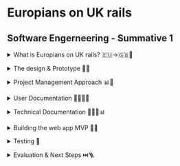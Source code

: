 # Europians on UK rails
## Software Engerneering - Summative 1

<p>
<details>
<summary>What is Europians on UK rails? 🇪🇺->🇬🇧🚆</summary>

🇪🇺->🇬🇧 Why?
-
With a modern world that allows you to wake up in one country and be in another by lunchtime, it is important that you understand some of the differences between how different countries operate and how they measure diffrent metrics. An example of this is the Euro Tunnel that connects Britain & France, enabling people from all over Europe to travel to the UK effortlessly. 

🧮🇬🇧 For who?
-
Europeans on UK Rails (EoUKR) aims to both educate and assist individuals who are not from the UK on what units of measurements are used in the UK; the web app has a user journey that teaches you about Imperial & Metric measurements and how the UK has chosen to combine the two to have their own unit of measurement. 

➗✖️ How?
-
EoUKR consists of a HTML web app base that hosts a user story and a Java Script converter at the end of the story that helps the user to convert between Miles Per Hour (MPH) <-> Kilometers Per Hour (KM/H) & Litres <-> Gallons. 

👉🏻📱 Using the app
-
You can easily navigate through the app using the built-in buttons at the bottom of each page. There is also a back arrow as you progress with the user journey, so you can return to the previous page effortlessly. I also added a button on the home page that enables you to skip straight to the converter if you want!

![An animated GIF showing the web app and navigating through the user story](https://github.com/T-J-Summer/SE-Summative-1/blob/main/Images/Repository/AppDemo.gif)

</details>



<p>
<details>
<summary>The design & Prototype 📑📱</summary>

📑 The web apps' design
-
It is vital when designing an application that it is accessible to all users so they can find the information they need without difficulty. This means that the colours chosen for the application must not cause eye strain, and the text on the pages must be easy for all to read. Additionally, the journey for users must be easy to navigate and make sense. With this web app, I chose to follow my organisation's user accessibility documentation when picking colours which states:
- The background of a production should be either light grey or cream to reduce eye strain
- Contrasting colours should be used to ensure text stands out over the background
- If emojis are used, they must be universally recognised so all users understand their meaning without misinterpretation

Following these rules, my web app uses a cream background with black text so users can easily read the text on the web app. Black buttons are also used with white text to ensure the user can easily read the content.

📱↣📱⃔ Proposed web app pages & Navigation
-
To allow for ease of navigation, I used black buttons with white text to clearly indicate to the user how to progress to the next page. Additionally, I used the universally recognised back arrow to enable users to return to the previous page that they were on with ease. Let's have a look at the proposed web app pages!
1. Welcome Screen:
The welcome screen introduces the user to what EoUKR is for and explains that the user will be taken through a story before using the converter. The user is then able to continue or change the language.
2. Language Changer:
This page gives users a clear interface to change the language of the app to suit them, there is a shortcut button to French as people would have used the Eurostar from France to get to the UK.
3. Beginign of User Journey (Q1):
When continuing the story, the user is given some information about the Imperial & Metric systems and how the UK has made their own hybrid, this is followed by the first question used to engage the user.
4. Halfway through User Journey (Q2):
Depending on the user's answer to the previous question the user will either be congratulated for being correct or informed that they weren't quite right, there is then the second question to further engage the user.
5. End of User Journey:
Again, depending on the user's answer they might be congratulated for putting the correct answer, this is followed by a crazy fun fact about the UK's liquid measurements and a button to continue
6. Introduction to The Converter:
This page introduces the user to the converter and informs them of what measurements they can convert between.
7. Mesurement Converter:
The converter will allow the user to enter an imperial unit of measurement and see what it is in metric and vise versa, with a retunr to home button at the bottom.

📱 Prototyping with Figma
-
When designing the web application, I chose to use Figma to visulise how the app would look and how the user would navigate it. I chose Figma because it allows for the app to be designed in detail with text, images and buttons enabling a strong prototype to base the MVP web app on.
Figma also enables you to connect the pages together with their prototyping tools, which enabled me to produce an interactive prototype with realistic user navigation that I can use to base my web app on.

This is what the Figma prototyping tool looks like:
--
![Screenshot of the backend of my Figma with the page links visable](https://github.com/T-J-Summer/SE-Summative-1/blob/main/Images/Repository/Figma%20Prototype.png)

This is what the prototype looks like for the user:
--
![Animated GIF showing the Figma prototype working](https://github.com/T-J-Summer/SE-Summative-1/blob/main/Images/Repository/FigmaDemo.gif)

</details>



<p>
<details>
<summary>Project Management Approach 📊📂</summary>

📊 Kanban Board
-
To manage this project, I chose to user GitHub Projects as it natively intergrates with GitHub which is where the project is hosted. GitHub projects allows a Kanban Board which helps to catagorise each ticket with lables so you can easily filter the tickets to find the section you are looking for.
With the tickets I have chosen a design template that clearly outlines what the ticket is for, the activities within it, the dependencies required in order to worlk on this ticket and any additinal notes.
GitHubs Kanban also enables the user to connect pull requests to the ticket allowing for seamless audit logs, in addition to other features I didnt have to use such as asigning actions as I did this project alone.

![Screenshot of my Knban Board showing how it was used](https://github.com/T-J-Summer/SE-Summative-1/blob/main/Images/Repository/Kanban%20Board.jpg)

As previously mentioned, this approach allows for the use of labels I chose to customise these labels to ensure they were relevant to my project:
- 🧱 App Development - Any production element of the web app
- 🐛 Bug Fixes - If something isn't working in the web app
- 📝 Design - Any production materials to help prep for the web app build
- 📄 Documentation - Improvements or changes to documentation
- 📂⃕ Future Development - Ideas out of the current scope or ability
- 📑 Improvements - Amendments & positive changes
- 🗂️ README - Amendments or additions to the README file
- 🧪 Testing - Any test performed associated with the web app.

Using Git Hub labels was beneficial for my project as it enabled me to efficiently label each ticket so any developer could log on and at a glance find the category that they were after, by customising these labels I was able to simplify my ticket management and ensure my documentation was clean. The only drawback I found was when you connected an issue to a ticket the labels were not automatically transferred, this led me to only label the tickets. If I were to do this project again this is something I would look into to ensure there is an additional layer of categorising, however, I feel labelling the tickets was sufficient to efficiently direct any developer to where they need to go.

📂⃔⃕ Ticket Layout
-
As previously mentioned I followed a set template when producing my tickets to ensure all ticket fully informed anyone viewing what it is for, and to also ensure the tickets where clear during all stages of the project and I could refer back to them effortlesly.
- Description - This section was used to provide information about why the ticket had been produced and what it aims to achieve.
- Objectives - I utilised checkboxes to clearly mark an objective as finished when the work had been completed. I also utilised this feature to convert any objectives I hadn't achieved into new tickets, and worked on as an improvements or bug fixes. These objectives were used to outline what steps needed to be completed as part of this ticket.
- Dependancies - This section was used to inform me what needed to be completed before moving onto the next stage, this helped me to align to the agile approach and complete a stage only when the task that need to be completed first have been.
- Notes - This section was used for any additional info about the ticket, for example in the language changer ticket I explained why it is a future development.

![Screenshot showing the template i used for all my tickets](https://github.com/T-J-Summer/SE-Summative-1/blob/main/Images/Repository/Ticket%20Layout.png)

🏃🏼 Agile Methodology & Sprints
-
For this project, I chose to follow the Agile methodology with sprints, to do this I used the GitHub Roadmap feature to lay out when each task should be completed. However, as the name suggests this approach is agile and allows for changes in the schedule. An example of this in my project was when pushing the app live, a bug occurred where my app's index page had a capital I, this meant that my GitHub was not able to find the HTML web app and I had to create a new bug ticket to discover and fix this issue. This meant that I had to re-prioritise items to ensure the bug fix was prioritised over documentation.

![Screenshot of my schedule / roadmap and how i used it to plan takss around dates](https://github.com/T-J-Summer/SE-Summative-1/blob/main/Images/Repository/Roadmap%20Planning.png)

</details>



<p>
<details>
<summary>User Documentation 👨🏻‍💼📑</summary>

▶️ Using The Web App
-
To begin, open the web app [(click here for a shortcut💨)](https://t-j-summer.github.io/SE-Summative-1/). From here, the web app is simple to use, simply click ether to go into the user journey where you will learn more about units of measurement and how the UK differs from the rest of the world or skip straight to the converter where you can convert your own measurements.

See below for an example of how to navigate through the web app:

![An animated GIF showing the web app and navigating through the user story](https://github.com/T-J-Summer/SE-Summative-1/blob/main/Images/Repository/AppDemo.gif)

🔖 Your Requirements
-
When using the web app, please make sure you have an internet connection at all times and are using the latest version of the web app! 
When using the converter, please make sure to only enter numerical values to avoid an error message occurring.

☄️ Troubleshooting
- 
If you are having issues with any element of the app, please refresh the page. If the issue persists, please make sure you are using a compatible web browser, Safari or Chrome should work fine.

</details>


<p>
<details>
<summary>Technical Documentation 🧑🏻‍🔬📊</summary>

📚 Technical stack used
-
Within this project I used a few diffrent coding languages and applications to ensure I was able to produce the app properly.
- HTML (Hypertext Markup Language)
- CSS (Cascading Style Sheets)
- Java Script
- GitHub
- WebStorm

🗼 Structure of the project
-
Images & GIF's:
- `Images/` - This directory is where I have stored all the images for the web app and repository

Welcome Page:
- `index.html` - HTML Code (The front end)

User Journey Question 1:
- `UJ-Question-1.html` - HTML Code (The front end)

User Journey Question 2:
- `UJ-Question-2.html` - HTML Code (The front end)
- `UJ.Question-2.js` - Java Script Code (Back end code dispaying the users answer to question 1)

User Journey Finish:
- `UJ-Finish.html` - HTML Code (The front end)
- `UJ-Finish.js` - Java Script Code (Back end code dispaying the users answer to question 2)

The Converter:
- `Converter-2.0.html` - HTML Code (The front end)
- `converter.js` - Java Script Code (Back end code running the conversions)

Testing:
- `smoke.test.js` - JavaScript Code  (Tests if Jest is working properly)
- `converter.test.js` - JavaScript Code (Tests the functions used in the converter are working)
- `package.json` & `package-lock.json` - JSON Code (Installs Jest & allows npm testing and other functinality for future development)


🧪 Testing used
-
For this project, Jest is used for unit testing, specified in `package.json`. To run the unit tests please call the below:
```
npm t
```

🧍🏻͍🧍🏻 How to clone
-
In order to have a clone you will need to both clone the repository & Install the dependancies. To clone the repository in the terminal please call,
```
git clone https://github.com/T-J-Summer/SE-Summative-1.git
```
Then to install the dependancies please call,
```
npm install
npm install --save-dev jest
```

</details>



<p>
<details>
<summary>Building the web app MVP 🧱📱</summary>

🧱 What is an MVP?
-
MVP stands for Minimum Viable Product, which, in basic terms, is the simplest version of an application that can be produced. It is similar to a Proof of Concept (POC) as it is used to display the idea for a new app without the risk of wasting resources developing something that isn't wanted by the target audience.
By producing this MVP, my web app can be trialled to its target audience ahead of launch to ensure that it achieves what the users want it to do. Also, by having an MVP, there is a chance that an investor will see the web app and invest in the idea, enabling the scale-up across other outlets such as downloadable applications.

🙋🏻‍♂️👨🏻‍🦽‍➡️ User Stories & Acsesability
- 
One of the key elements of developing any app is ensuring that the users and their navigation/accessibility of the application is at the forefront of development, due to this, I gathered feedback from users of the prototype to understand what they liked and didn't like.

Likes:
- The colour scheme makes it easy to read the information on the screen
- The navigation is clear and the contrasting buttons make it clear where the progression points are

Dislikes:
- No way to skip the converter if you do not want to go on the user journey
- The converter's error message keeps deleting numbers if a mistake is made

I also built a few user stories to demonstrate some of the requirements everyday users will have of the web app and used these to develop the application in a way that is accessible to all, these user stories demonstrate the need to have an accessible app that has features such as alt text for images and contrasting colours to ensure all users can see the information that they want with ease.

![Image showing the 3 user stories expressing the need for an acessable site for all](https://github.com/T-J-Summer/SE-Summative-1/blob/main/Images/Repository/User%20Stories.png)

Following this, I wanted to ensure my site was accessible, so I ran it through Google's Page Speed Insights checker which ranked assessability at 100%

![Image showing the Google Page Speeds Summary](https://github.com/T-J-Summer/SE-Summative-1/blob/main/Images/Repository/Google%20Page%20Speed%20Insights.png)

📝VS📱 Design to App production
-
When producing the web app I heavily based production on the previously mentioned prototype and web app design, this foundation enabled me to effectively build the foundations for the HTML web app, despite this, there were some changes that I had to make.

1. Welcome Screen: Similar to the designed welcome screen, it introduces the user to what EoUKR is for and explains that the user will be taken through a story before using the converter. However, following feedback I added a button to allow users to skip straight to the converter. This enables user to jump straight in if they are short for time as suggested by the first user story of a businessman who may need the information fast.

2. Language Changer: This page has been added as a future development due to it being out of scope for an MVP and will be brought back in when the web app develops to the next stage.

3. Introduction to The Converter: This page was incorporated into the end-of-user journey page as feedback from users suggested it wasn't necessary to have it on a separate page.

4. Measurement Converter: The converter was redesigned in the interest of accessibility and efficiency as the old design would cause issues for user when deleting numbers or making mistakes as the error message would display deleting all data in the boxes. The new design is also clearer for the user with visual impairments as screen readers are able to read the information easier without the containers.

🐛 Bugs & Fixes
-
After the production of each page within this project I ran tests and from these, there was a series of bugs that needed fixing with bug fix tickets, most of the issues I had were using the correct naming conventions for different file types. For example, when creating my index.html, I accidentally used a capital 'I', which caused GitHub to fail when finding the site to publish it, this was an easy fix where I created a bug ticket and changed the name.
![Image showing the bug ticket raised to fix the error](https://github.com/T-J-Summer/SE-Summative-1/blob/main/Images/Repository/Name%20change%20ticket.png)

👨🏻‍💻 Code Process
-
With my web app, I chose to prioritise uniformity across all the pages both for accessibility but also efficiency so the user always knows where to go for the next step. With this in mind, the first thing I did on all of my pages was create the heading bar with the EoUKR logo & back icon.
```ruby
<body style="background-color: #FEFBEA;">
<div>
    <div style="background-color: darkgrey" class="d-flex p-3"><button class="btn" onclick="location.href='index.html';" type="button">
      <img src="Images/Web-App/BackArrow.png" alt="Undo Button" width="40" height="40" class="me-3"></button>
        <h1>Europeans on UK Rails!</h1>
          <img src="Images/Web-App/Logo.png" alt="Europeans on UK Rails Logo" width="60" class="ms-auto" ></div>
```

From this, I then produced the rest of the page depending on what was required, for example, let's look at the converter. 

I produced a JavaScript file that hosts all the functions for the converter to work properly (e.g., the validation to stop the input of text into the number fields -  this is the below example).
```ruby
function validateInput(value) {
    if (isNaN(value) || value.trim() === "") {
        return {
            isValid: false,
            message: "Only numeric values are allowed, and this field cannot be blank"
        };
    }
    return {
        isValid: true,
        message: ""
    };}
```

Now that the functions have been defined, I created the HTML page that calls the functions in order for the converter to operate as required. below are 2 snippets of code, the first one is the front end of the KM/H to MPH converter.
```ruby
    <h2>🚂 Speed Converter 🏎️</h2>
<div class="mb-3">
  <label for="kmh-input" class="form-label">KM/H:</label>
  <input type="text" id="kmh-input" class="form-control">
  <button class="btn btn-dark mt-2" id="convert-kmh">Convert to MPH</button>
  <p id="kmh-output" class="mt-2"></p>
</div>
```
The second is a snippet showing how the function is called from the JavaScript file.
```ruby
<script src="./converter.js"></script>
<script>
  document.getElementById("convert-kmh").addEventListener("click", () => {
    const value = document.getElementById("kmh-input").value;
    const result = validateInput(value);
    document.getElementById("kmh-output").textContent =
            result.isValid ? `${kmhToMph(value)} MPH` : result.message;
</script>
```
</details>



<p>
<details>
<summary>Testing 🧪</summary>

🤷🏻 What did I use for testing?
-
As previously mentioned, this project has followed the Agile approach, which breaks the project into sprints. At the end of each of these sprints, there should be a test to ensure the changes work as anticipated. For this project, I used Jest, as it allowed me to run tests both on my local software (WebStorm) and online repository (Workflows in GitHub). Jest also had an automated test when any pull requests were merged into the main repository. 

Jest also provides functionality to run a smoke test in your code. This smoke test runs a simple logic check like 1+1=2, and if Jest doesn't get this result, it fails the smoke test. This enables me to be confident that if Jest says my app is working, it actually is.

I chose to track my project in GitHub Workflows to drive Test-Driven-Development, as it meant that I was able to seamlessly integrate bug tickets into the production of my web app. Jest also ran tests when each new pull request was made, showing me where errors in the code occurred. This meant if any test failed I was able to go back and fix it before pushing the changes to the Main branch. 

Testing is integral when delivering high-quality, reliable web apps, it ensures all functions operate as they should and don't give users any unexpected surprises. Testing also helps to drive efficient app builds as elements failing is rare as they have been tested before going live.

🧑🏻‍💻🧪 Local Tests & Making the test
-
As previously mentioned, I can run my tests within WebStorm (my coding application), I used this when making a change to the tests to ensure they worked before pushing the changes. below is a screenshot of this in action, I used the terminal and ran the tests using 
`npm t` which runs the Jest test.

![Screenshot showing the Jest test in the terminal of webstorm](https://github.com/T-J-Summer/SE-Summative-1/blob/main/Images/Repository/npm%20Test%20in%20WebStorm.png)

🌐🧪 Online Tests running
-
Jest also works in GitHub workflows, which meant every time I pushed code, it checked to see if my Jest tests still worked as planned and if any changes made had effected the operations of the web app. Below is a screenshot of a successful test on GitHub.

![Screenshot showing a sucsesful test on GitHub](https://github.com/T-J-Summer/SE-Summative-1/blob/main/Images/Repository/Sucsesful%20test%20in%20GitHub.png)

😱 Failed Tests
- 
Unfortunately, sometimes my tests did fail, an example of this was when I exported the functions individually. They way that I did this caused an error in finding the converter page prompting my Jest tests to fail in GitHub and guiding me to where the test failed. 

![Screenshot showing the failed Workflow in GitHub](https://github.com/T-J-Summer/SE-Summative-1/blob/main/Images/Repository/npm%20Test%20failed.png)
![Screenshot showing where the code failed within the failed workflow](https://github.com/T-J-Summer/SE-Summative-1/blob/main/Images/Repository/Error%20within%20failed%20test.png)

From this, I was able to create a bug ticket and fix the error in the code before pushing the changes.


</details>



<p>
<details>
<summary>Evaluation & Next Steps ⏭️🪜</summary>

🌎📱 Evaluation of the project as a whole
-
When starting this project 3 key metrics needed to be achieved to ensure success where:

- [x] Final web app following the design and colour scheme set out in the Figma prototype
- The web app follows the same contrasting colour scheme, fonts & icon/button placement as the prototype. This is important as the prototype was set out following my organisation's brand guidelines which ensure all users can easily read and interact with the content.

- [x] Continued user accessibility both throughout the app and the repository as a whole
- I continued to prioritise accessibility throughout each stage of app production, firstly my prototype followed brand guidelines which innately support user accessibility. Additionally, with all images, I uploaded alternative text so that users who are visually impaired are still able to use the web app as easily as a full-sighted user. Finally, I structured the app in a way where that is incremental to not overwhelm users with nuro diverse conditions.

- [x] Continued adherence to Test-Driven-Decision making
- Finally, throughout every stage of this project I bound myself to the automated Jest tests on GitHub Workflows, this helped to ensure that every push of new code did not affect the operation of the app and its more intricate elements like the converter. Supporting this, I split the essential Java Script code out from the HTML, so if there were any cosmetic errors in the HTML script the chances of accidental damage to the Java Script had been mitigated.

By acheving all three of these points I feel the project was a sucsess and follows the needs of any MVP.

+🥇 What I am proud of
-
I am proud of the acessability of my app and it passing with 100% when put into Googles Page Speed checker. Accesabilty was something i wanted to prioritise when producing this app, so by using colours that are easy for all user to read and alternate text for thoes who are visualy impaired, I am proud that my app is acessable to all.

I am also proud of my knowledge advancement in HTML & JavaScript during this project, as I have never used either language in this detail before so I am proud that I was able to not only code a working app, but also create an app that can assist a large number of people.

👎🏻🙅🏻‍♂️ What could I do better if I did the project again
-
If I were to do this project again, I would be more conscious about opening branches so that they align with my schedule more. One of the issues I had was opening the next branch before the GitHub tests had run, so if there was a bug fix, the branch I opened was then out of date. 

🔮 Future Development Ideas
-
For future development of this app, I am keen to get a working translator that enables users to view the journey and converter in their preferred language. This would be achieved using Google Translate's API and would be a great next step for the project going live.

Additionally, I would like to add more conversions to the converter (like Celsius to Fahrenheit) to allow users from further afar than Europe to have the web app as a go-to when they don't know what the measurement conversion is.

</details>
